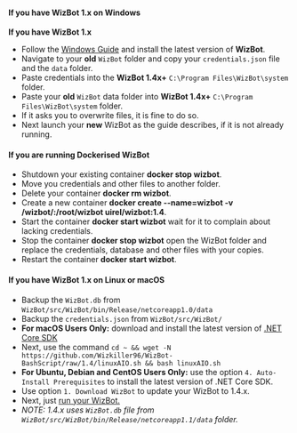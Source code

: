 #### If you have WizBot 1.x on Windows

**If you have WizBot 1.x**

- Follow the [Windows Guide](http://wizbot.readthedocs.io/en/latest/guides/Windows%20Guide/) and install the latest version of **WizBot**.
- Navigate to your **old** `WizBot` folder and copy your `credentials.json` file and the `data` folder.
- Paste credentials into the **WizBot 1.4x+** `C:\Program Files\WizBot\system` folder.
- Paste your **old** `WizBot` data folder into **WizBot 1.4x+** `C:\Program Files\WizBot\system` folder.
- If it asks you to overwrite files, it is fine to do so.
- Next launch your **new** WizBot as the guide describes, if it is not already running.


#### If you are running Dockerised WizBot

- Shutdown your existing container **docker stop wizbot**.
- Move you credentials and other files to another folder.
- Delete your container **docker rm wizbot**.
- Create a new container **docker create --name=wizbot -v /wizbot/:/root/wizbot uirel/wizbot:1.4**.
- Start the container **docker start wizbot** wait for it to complain about lacking credentials.
- Stop the container **docker stop wizbot** open the WizBot folder and replace the credentials, database and other files with your copies.
- Restart the container **docker start wizbot**.

#### If you have WizBot 1.x on Linux or macOS

- Backup the `WizBot.db` from `WizBot/src/WizBot/bin/Release/netcoreapp1.0/data`
- Backup the `credentials.json` from `WizBot/src/WizBot/`
- **For macOS Users Only:** download and install the latest version of [.NET Core SDK](https://www.microsoft.com/net/core#macos)
- Next, use the command `cd ~ && wget -N https://github.com/Wizkiller96/WizBot-BashScript/raw/1.4/linuxAIO.sh && bash linuxAIO.sh`
- **For Ubuntu, Debian and CentOS Users Only:** use the option `4. Auto-Install Prerequisites` to install the latest version of .NET Core SDK.
- Use option `1. Download WizBot` to update your WizBot to 1.4.x.
- Next, just [run your WizBot.](http://wizbot.readthedocs.io/en/latest/guides/Linux%20Guide/#running-wizbot)
- *NOTE: 1.4.x uses `WizBot.db` file from `WizBot/src/WizBot/bin/Release/netcoreapp1.1/data` folder.*